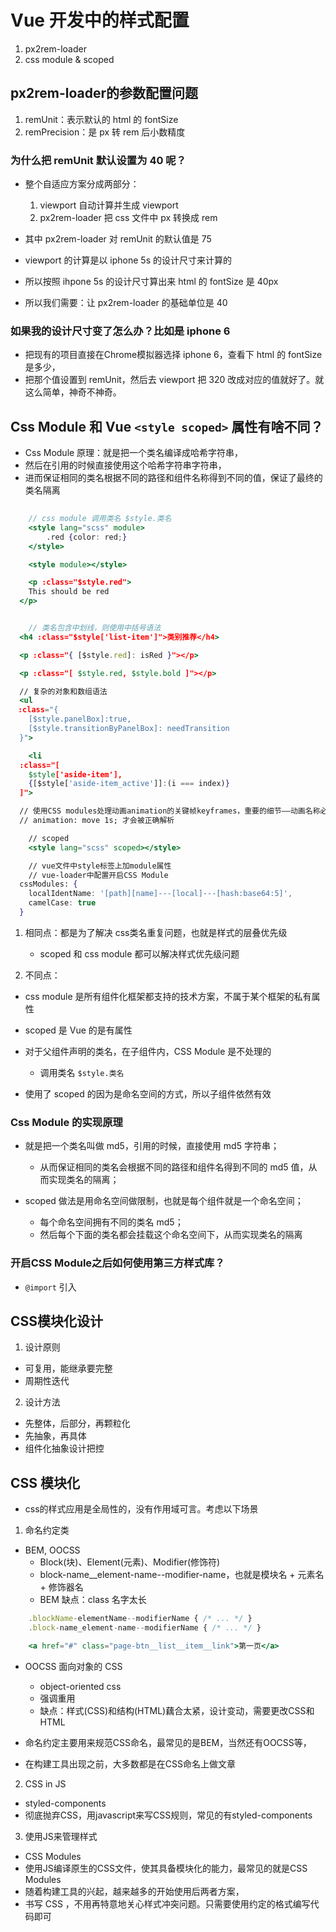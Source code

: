 # Vue 开发中的样式配置

1. px2rem-loader 
2. css module & scoped


## px2rem-loader的参数配置问题

1. remUnit：表示默认的 html 的 fontSize
2. remPrecision：是 px 转 rem 后小数精度


### 为什么把 remUnit 默认设置为 40 呢？

* 整个自适应方案分成两部分：
	1. viewport 自动计算并生成 viewport
	2. px2rem-loader 把 css 文件中 px 转换成 rem

* 其中 px2rem-loader 对 remUnit 的默认值是 75
* viewport 的计算是以 iphone 5s 的设计尺寸来计算的
* 所以按照 ihpone 5s 的设计尺寸算出来 html 的 fontSize 是 40px
* 所以我们需要：让 px2rem-loader 的基础单位是 40 


### 如果我的设计尺寸变了怎么办？比如是 iphone 6

* 把现有的项目直接在Chrome模拟器选择 iphone 6，查看下 html 的 fontSize 是多少，
* 把那个值设置到 remUnit，然后去 viewport 把 320 改成对应的值就好了。就这么简单，神奇不神奇。 



## Css Module 和 Vue `<style scoped>` 属性有啥不同？

* Css Module 原理：就是把一个类名编译成哈希字符串，
* 然后在引用的时候直接使用这个哈希字符串字符串，
* 进而保证相同的类名根据不同的路径和组件名称得到不同的值，保证了最终的类名隔离

```jsx
	
	// css module 调用类名 $style.类名
	<style lang="scss" module>
		.red {color: red;}
	</style>

	<style module></style>

	<p :class="$style.red">
    This should be red
  </p>


	// 类名包含中划线，则使用中括号语法
  <h4 :class="$style['list-item']">类别推荐</h4>

  <p :class="{ [$style.red]: isRed }"></p>

  <p :class="[ $style.red, $style.bold ]"></p>

  // 复杂的对象和数组语法
  <ul 
　:class="{
    [$style.panelBox]:true,
    [$style.transitionByPanelBox]: needTransition
  }">

	<li
  :class="[
    $style['aside-item'],
    {[$style['aside-item_active']]:(i === index)}
  ]">

  // 使用CSS modules处理动画animation的关键帧keyframes，重要的细节——动画名称必须先写
  // animation: move 1s; 才会被正确解析

	// scoped
	<style lang="scss" scoped></style>

	// vue文件中style标签上加module属性
	// vue-loader中配置开启CSS Module
  cssModules: {
    localIdentName: '[path][name]---[local]---[hash:base64:5]',
    camelCase: true
  }

```

1. 相同点：都是为了解决 css类名重复问题，也就是样式的层叠优先级
	* scoped 和 css module 都可以解决样式优先级问题

2. 不同点：
* css module 是所有组件化框架都支持的技术方案，不属于某个框架的私有属性
* scoped 是 Vue 的是有属性

* 对于父组件声明的类名，在子组件内，CSS Module 是不处理的
	* 调用类名 `$style.类名`
* 使用了 scoped 的因为是命名空间的方式，所以子组件依然有效



### Css Module 的实现原理

* 就是把一个类名叫做 md5，引用的时候，直接使用 md5 字符串；
	* 从而保证相同的类名会根据不同的路径和组件名得到不同的 md5 值，从而实现类名的隔离；

* scoped 做法是用命名空间做限制，也就是每个组件就是一个命名空间；
	* 每个命名空间拥有不同的类名 md5；
	* 然后每个下面的类名都会挂载这个命名空间下，从而实现类名的隔离


### 开启CSS Module之后如何使用第三方样式库？

* `@import` 引入



##  CSS模块化设计
1. 设计原则
  * 可复用，能继承要完整
  * 周期性迭代

2. 设计方法
  * 先整体，后部分，再颗粒化
  * 先抽象，再具体
  * 组件化抽象设计把控



## CSS 模块化

* css的样式应用是全局性的，没有作用域可言。考虑以下场景

1. 命名约定类
* BEM, OOCSS
	* Block(块)、Element(元素)、Modifier(修饰符)
	* block-name__element-name--modifier-name，也就是模块名 + 元素名 + 修饰器名
	* BEM 缺点：class 名字太长

```jsx
	.blockName-elementName--modifierName { /* ... */ } 
	.block-name_element-name--modifierName { /* ... */ } 

	<a href="#" class="page-btn__list__item__link">第一页</a>
```

* OOCSS 面向对象的 CSS
	* object-oriented css
	* 强调重用
	* 缺点：样式(CSS)和结构(HTML)藕合太紧，设计变动，需要更改CSS和HTML


* 命名约定主要用来规范CSS命名，最常见的是BEM，当然还有OOCSS等，
* 在构建工具出现之前，大多数都是在CSS命名上做文章

2. CSS in JS
* styled-components
* 彻底抛弃CSS，用javascript来写CSS规则，常见的有styled-components

3. 使用JS来管理样式
* CSS Modules
* 使用JS编译原生的CSS文件，使其具备模块化的能力，最常见的就是CSS Modules
* 随着构建工具的兴起，越来越多的开始使用后两者方案，
* 书写 CSS ，不用再特意地关心样式冲突问题。只需要使用约定的格式编写代码即可